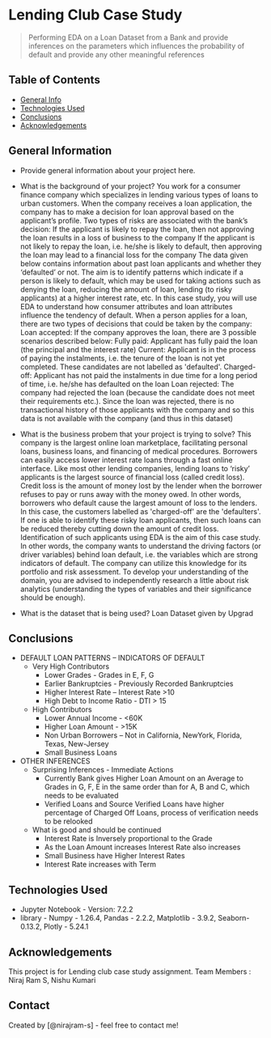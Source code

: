 # Lending Club Case Study
> Performing EDA on a Loan Dataset from a Bank and provide inferences on the parameters which influences the probability of default and provide any other meaningful references


## Table of Contents
* [General Info](#general-information)
* [Technologies Used](#technologies-used)
* [Conclusions](#conclusions)
* [Acknowledgements](#acknowledgements)

<!-- You can include any other section that is pertinent to your problem -->

## General Information
- Provide general information about your project here.
- What is the background of your project?
  You work for a consumer finance company which specializes in lending various types of loans to urban customers. When the company receives a loan application, the company has to make a decision for loan approval based on the applicant’s profile. Two types of risks are associated with the bank’s decision:
If the applicant is likely to repay the loan, then not approving the loan results in a loss of business to the company
If the applicant is not likely to repay the loan, i.e. he/she is likely to default, then approving the loan may lead to a financial loss for the company
The data given below contains information about past loan applicants and whether they ‘defaulted’ or not. The aim is to identify patterns which indicate if a person is likely to default, which may be used for taking actions such as denying the loan, reducing the amount of loan, lending (to risky applicants) at a higher interest rate, etc.
In this case study, you will use EDA to understand how consumer attributes and loan attributes influence the tendency of default.
When a person applies for a loan, there are two types of decisions that could be taken by the company:
Loan accepted: If the company approves the loan, there are 3 possible scenarios described below:
Fully paid: Applicant has fully paid the loan (the principal and the interest rate)
Current: Applicant is in the process of paying the instalments, i.e. the tenure of the loan is not yet completed. These candidates are not labelled as 'defaulted'.
Charged-off: Applicant has not paid the instalments in due time for a long period of time, i.e. he/she has defaulted on the loan
Loan rejected: The company had rejected the loan (because the candidate does not meet their requirements etc.). Since the loan was rejected, there is no transactional history of those applicants with the company and so this data is not available with the company (and thus in this dataset)

- What is the business probem that your project is trying to solve?
  This company is the largest online loan marketplace, facilitating personal loans, business loans, and financing of medical procedures. Borrowers can easily access lower interest rate loans through a fast online interface.
Like most other lending companies, lending loans to ‘risky’ applicants is the largest source of financial loss (called credit loss). Credit loss is the amount of money lost by the lender when the borrower refuses to pay or runs away with the money owed. In other words, borrowers who default cause the largest amount of loss to the lenders. In this case, the customers labelled as 'charged-off' are the 'defaulters'.
If one is able to identify these risky loan applicants, then such loans can be reduced thereby cutting down the amount of credit loss. Identification of such applicants using EDA is the aim of this case study.
In other words, the company wants to understand the driving factors (or driver variables) behind loan default, i.e. the variables which are strong indicators of default. The company can utilize this knowledge for its portfolio and risk assessment.
To develop your understanding of the domain, you are advised to independently research a little about risk analytics (understanding the types of variables and their significance should be enough).

- What is the dataset that is being used?
  Loan Dataset given by Upgrad

<!-- You don't have to answer all the questions - just the ones relevant to your project. -->

## Conclusions
- DEFAULT LOAN PATTERNS – INDICATORS OF DEFAULT
  - Very High Contributors
    - Lower Grades - Grades in E, F, G
    - Earlier Bankruptcies - Previously Recorded Bankruptcies
    - Higher Interest Rate – Interest Rate >10
    - High Debt to Income Ratio - DTI > 15
  - High Contributors
    - Lower Annual Income - <60K
    - Higher Loan Amount - >15K
    - Non Urban Borrowers – Not in California, NewYork, Florida, Texas, New-Jersey
    - Small Business Loans
- OTHER INFERENCES
  - Surprising Inferences - Immediate Actions
    - Currently Bank gives Higher Loan Amount on an Average to Grades in G, F, E in the same order than for A, B and C, which needs to be evaluated
    - Verified Loans and Source Verified Loans have higher percentage of Charged Off Loans, process of verification needs to be relooked
  - What is good and should be continued
    - Interest Rate is Inversely proportional to the Grade
    - As the Loan Amount increases Interest Rate also increases
    - Small Business have Higher Interest Rates
    - Interest Rate increases with Term



## Technologies Used
- Jupyter Notebook - Version: 7.2.2
- library - Numpy - 1.26.4, Pandas - 2.2.2, Matplotlib - 3.9.2, Seaborn- 0.13.2, Plotly - 5.24.1

<!-- As the libraries versions keep on changing, it is recommended to mention the version of library used in this project -->

## Acknowledgements
This project is for Lending club case study assignment.
Team Members : Niraj Ram S, Nishu Kumari


## Contact
Created by [@nirajram-s] - feel free to contact me!

